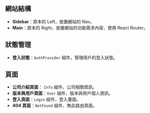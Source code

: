 ## 網站結構

- **Sidebar**：原本的 Left，放置網站的 Nav。
- **Main**：原本的 Right，放置網站的功能需求內容，使用 React Router。

## 狀態管理

- **登入狀態**：`AuthProvider` 組件，管理用戶的登入狀態。

## 頁面

- **公司介紹頁面**： `Info` 組件，公司相關資訊。
- **版本與用戶頁面**：`User` 組件，版本與用戶個人資訊。
- **登入頁面**：`Login` 組件，登入畫面。
- **404 頁面**：`NotFound` 組件，無此路由頁面。
